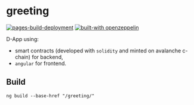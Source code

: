 # greeting

[![pages-build-deployment](https://github.com/trendev/greeting/actions/workflows/pages/pages-build-deployment/badge.svg)](https://github.com/trendev/greeting/actions/workflows/pages/pages-build-deployment)
[![built-with openzeppelin](https://img.shields.io/badge/built%20with-OpenZeppelin-3677FF)](https://docs.openzeppelin.com/)

D-App using:
* smart contracts (developed with `solidity` and minted on avalanche c-chain) for backend,
* `angular` for frontend.

## Build 

```
ng build --base-href "/greeting/"
```
